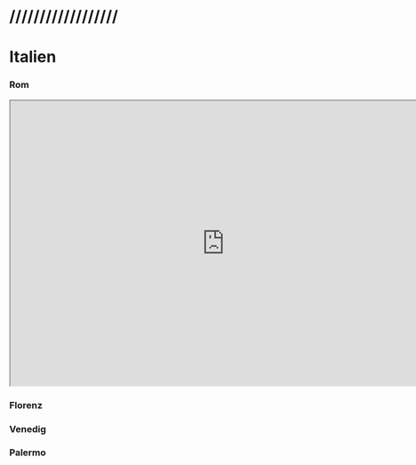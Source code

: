 # ////////////////// 
# Italien
### Rom
<iframe src="https://geoandcode.github.io/roma.html" width="770" height="513"></iframe>

### Florenz

### Venedig

### Palermo
